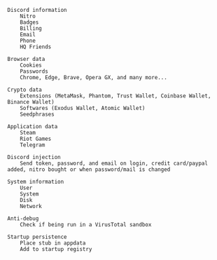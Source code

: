 

    Discord information
        Nitro
        Badges
        Billing
        Email
        Phone
        HQ Friends

    Browser data
        Cookies
        Passwords
        Chrome, Edge, Brave, Opera GX, and many more...

    Crypto data
        Extensions (MetaMask, Phantom, Trust Wallet, Coinbase Wallet, Binance Wallet)
        Softwares (Exodus Wallet, Atomic Wallet)
        Seedphrases

    Application data
        Steam
        Riot Games
        Telegram

    Discord injection
        Send token, password, and email on login, credit card/paypal added, nitro bought or when password/mail is changed

    System information
        User
        System
        Disk
        Network

    Anti-debug
        Check if being run in a VirusTotal sandbox

    Startup persistence
        Place stub in appdata
        Add to startup registry
